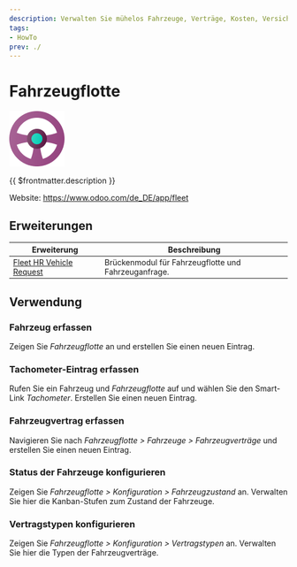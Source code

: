 ```yaml
---
description: Verwalten Sie mühelos Fahrzeuge, Verträge, Kosten, Versicherungen und Aufträge.
tags:
- HowTo
prev: ./
---
```

# Fahrzeugflotte
![icons_odoo_fleet](assets/icons_odoo_fleet.png)

{{ $frontmatter.description }}

Website: <https://www.odoo.com/de_DE/app/fleet>

## Erweiterungen

| Erweiterung                                                   | Beschreibung                                         |
| ------------------------------------------------------------- | ---------------------------------------------------- |
| [Fleet HR Vehicle Request](Fleet%20HR%20Vehicle%20Request.md) | Brückenmodul für Fahrzeugflotte und Fahrzeuganfrage. |

## Verwendung

### Fahrzeug erfassen

Zeigen Sie *Fahrzeugflotte* an und erstellen Sie einen neuen Eintrag.

### Tachometer-Eintrag erfassen

Rufen Sie ein Fahrzeug und *Fahrzeugflotte* auf und wählen Sie den Smart-Link *Tachometer*. Erstellen Sie einen neuen Eintrag.

### Fahrzeugvertrag erfassen

Navigieren Sie nach *Fahrzeugflotte > Fahrzeuge > Fahrzeugverträge* und erstellen Sie einen neuen Eintrag.

### Status der Fahrzeuge konfigurieren

Zeigen Sie *Fahrzeugflotte > Konfiguration > Fahrzeugzustand* an. Verwalten Sie hier die Kanban-Stufen zum Zustand der Fahrzeuge.

### Vertragstypen konfigurieren

Zeigen Sie *Fahrzeugflotte > Konfiguration > Vertragstypen* an. Verwalten Sie hier die Typen der Fahrzeugverträge.
